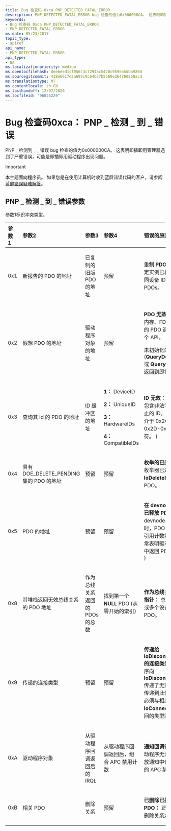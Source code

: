 ```yaml
---
title: Bug 检查码 0xca PNP_DETECTED_FATAL_ERROR
description: PNP_DETECTED_FATAL_ERROR bug 检查的值为0x000000CA。 这表明即插即用管理器遇到了严重错误。
keywords:
- Bug 检查码 0xca PNP_DETECTED_FATAL_ERROR
- PNP_DETECTED_FATAL_ERROR
ms.date: 05/23/2017
topic_type:
- apiref
api_name:
- PNP_DETECTED_FATAL_ERROR
api_type:
- NA
ms.localizationpriority: medium
ms.openlocfilehash: dee6eed1cf056c3c7294ac5420c959ea5dba920d
ms.sourcegitcommit: 418e6617e2a695c9cb4b37b5b60e264760858acd
ms.translationtype: MT
ms.contentlocale: zh-CN
ms.lasthandoff: 12/07/2020
ms.locfileid: "96825229"
---
```

# <a name="bug-check-0xca-pnp_detected_fatal_error"></a>Bug 检查码0xca： PNP \_ 检测 \_ 到 \_ 错误


PNP \_ 检测到 \_ \_ 错误 bug 检查的值为0x000000CA。 这表明即插即用管理器遇到了严重错误，可能是即插即用驱动程序出现问题。

> [!IMPORTANT]
> 本主题面向程序员。 如果您是在使用计算机时收到蓝屏错误代码的客户，请参阅[蓝屏错误疑难解答](https://www.windows.com/stopcode)。


## <a name="pnp_detected_fatal_error-parameters"></a>PNP \_ 检测 \_ 到 \_ 错误参数


参数1标识冲突类型。

<table>
<colgroup>
<col width="20%" />
<col width="20%" />
<col width="20%" />
<col width="20%" />
<col width="20%" />
</colgroup>
<thead>
<tr class="header">
<th align="left">参数 1</th>
<th align="left">参数2</th>
<th align="left">参数3</th>
<th align="left">参数4</th>
<th align="left">错误的原因</th>
</tr>
</thead>
<tbody>
<tr class="odd">
<td align="left"><p>0x1</p></td>
<td align="left"><p>新报告的 PDO 的地址</p></td>
<td align="left"><p>已复制的旧版 PDO 的地址</p></td>
<td align="left"><p>预留</p></td>
<td align="left"><p>重<strong>制 PDO：</strong>驱动程序的特定实例已枚举多个具有相同设备 ID 和唯一 Id 的 PDOs。</p></td>
</tr>
<tr class="even">
<td align="left"><p>0x2</p></td>
<td align="left"><p>假想 PDO 的地址</p></td>
<td align="left"><p>驱动程序对象的地址</p></td>
<td align="left"><p>预留</p></td>
<td align="left"><p><strong>PDO 无效：</strong> 需要使用随机内存、FDO 或尚未初始化的 PDO 调用了 PDO 的一个 API。</p>
<p>未初始化的 PDO (<strong>QueryDeviceRelation</strong> 或 <strong>QueryBusRelations</strong>未返回到即插即用。 ) </p></td>
</tr>
<tr class="odd">
<td align="left"><p>0x3</p></td>
<td align="left"><p>查询其 Id 的 PDO 的地址</p></td>
<td align="left"><p>ID 缓冲区的地址</p></td>
<td align="left"><p><strong>1：</strong> DeviceID</p>
<p><strong>2：</strong> UniqueID</p>
<p><strong>3：</strong> HardwareIDs</p>
<p><strong>4：</strong> CompatibleIDs</p></td>
<td align="left"><p><strong>ID 无效：</strong> 枚举器返回一个包含非法字符或未正确终止的 ID。  (Id 必须仅包含介于 0x20-0x2B 和 0x2D-0x7F 范围内的字符。 ) </p></td>
</tr>
<tr class="even">
<td align="left"><p>0x4</p></td>
<td align="left"><p>具有 DOE_DELETE_PENDING 集的 PDO 的地址</p></td>
<td align="left"><p>预留</p></td>
<td align="left"><p>预留</p></td>
<td align="left"><p><strong>枚举的已删除 PDO 无效：</strong> 枚举器已返回使用 <strong>IoDeleteDevice</strong>删除的 PDO。</p></td>
</tr>
<tr class="odd">
<td align="left"><p>0x5</p></td>
<td align="left"><p>PDO 的地址</p></td>
<td align="left"><p>预留</p></td>
<td align="left"><p>预留</p></td>
<td align="left"><p><strong>在 devnode 树中链接时，已释放 PDO：</strong> 当 devnode 仍在树中链接时，PDO 上的对象管理器引用计数将降到零。  (这通常表明驱动程序在查询 IRP 中返回 PDO 时未添加引用 ) </p></td>
</tr>
<tr class="even">
<td align="left"><p>0x8</p></td>
<td align="left"><p>其堆栈返回无效总线关系的 PDO 地址</p></td>
<td align="left"><p>作为总线关系返回的 PDOs 的总数</p></td>
<td align="left"><p>找到第一个 <strong>NULL</strong> PDO (从零开始的索引) </p></td>
<td align="left"><p><strong>作为总线关系返回的 NULL 指针：</strong> 总线上存在的一个或多个设备是 <strong>NULL</strong> PDO。</p></td>
</tr>
<tr class="odd">
<td align="left"><p>0x9</p></td>
<td align="left"><p>传递的连接类型</p></td>
<td align="left"><p>预留</p></td>
<td align="left"><p>预留</p></td>
<td align="left"><p><strong>传递给 IoDisconnectInterruptEx 的连接类型无效：</strong> 驱动程序向 <strong>IoDisconnectInterruptEx</strong>传递了无效的连接类型。 传递到此例程的连接类型必须与相应的成功调用 <strong>IoConnectInterruptEx</strong>返回的类型匹配。</p></td>
</tr>
<tr class="even">
<td align="left"><p>0xA</p></td>
<td align="left"><p>驱动程序对象</p></td>
<td align="left"><p>从驱动程序回调返回后的 IRQL</p></td>
<td align="left"><p>从驱动程序回调返回后，组合 APC 禁用计数</p></td>
<td align="left"><p><strong>通知回调行为不正确：</strong> 驱动程序无法在插入 "n" 播放通知中保留 IRQL 或合并的 APC 禁用计数。</p></td>
</tr>
<tr class="odd">
<td align="left"><p>0xB</p></td>
<td align="left"><p>相关 PDO</p></td>
<td align="left"><p>删除关系</p></td>
<td align="left"><p>预留</p></td>
<td align="left"><p><strong>已删除已报告为关系的 PDO：</strong> 正在删除的设备的删除关系之一已被删除。</p></td>
</tr>
</tbody>
</table>

 

 

 




